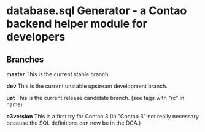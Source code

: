 database.sql Generator - a Contao backend helper module for developers 
======================================================================

## Branches

**master** This is the current stable branch.

**dev** This is the current unstable upstream development branch.

**uat** This is the current release candidate branch. (see tags with "rc" in name)

**c3version** This is a first try for Contao 3 
(In "Contao 3" not really necessary because the SQL definitions can now be in the DCA.)
